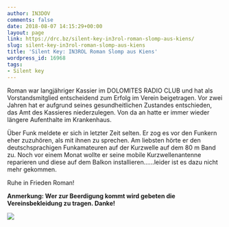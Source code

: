 ```yaml
---
author: IN3DOV
comments: false
date: 2018-08-07 14:15:29+00:00
layout: page
link: https://drc.bz/silent-key-in3rol-roman-slomp-aus-kiens/
slug: silent-key-in3rol-roman-slomp-aus-kiens
title: 'Silent Key: IN3ROL Roman Slomp aus Kiens'
wordpress_id: 16968
tags:
- Silent key
---
```


Roman war langjähriger Kassier im DOLOMITES RADIO CLUB und hat als Vorstandsmitglied entscheidend zum Erfolg im Verein beigetragen. Vor zwei Jahren hat er aufgrund seines gesundheitlichen Zustandes entschieden, das Amt des Kassieres niederzulegen. Von da an hatte er immer wieder längere Aufenthalte im Krankenhaus.




Über Funk meldete er sich in letzter Zeit selten. Er zog es vor den Funkern eher zuzuhören, als mit ihnen zu sprechen. Am liebsten hörte er den deutschsprachigen Funkamateuren auf der Kurzwelle auf dem 80 m Band zu. Noch vor einem Monat wollte er seine mobile Kurzwellenantenne reparieren und diese auf dem Balkon installieren......leider ist es dazu nicht mehr gekommen.




Ruhe in Frieden Roman!


**Anmerkung: Wer zur Beerdigung kommt wird gebeten die Vereinsbekleidung zu tragen. Danke!**

[![](https://drc.bz/wp-content/uploads/2018/08/IN3ROL-724x1024.jpg)](https://drc.bz/silent-key-in3rol-roman-slomp-aus-kiens/in3rol/)
